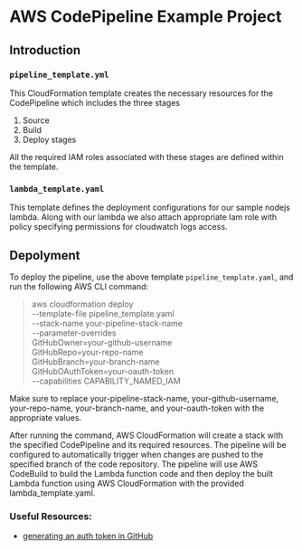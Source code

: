 # AWS CodePipeline Example Project

## Introduction

### `pipeline_template.yml`
This CloudFormation template creates the necessary resources for the CodePipeline which includes the three stages 

1. Source
2. Build
3. Deploy stages

All the required IAM roles associated with these stages are defined within the template.

### `lambda_template.yaml`
This template defines the deployment configurations for our sample nodejs lambda. Along with our lambda we also attach appropriate Iam role with policy specifying permissions for cloudwatch logs access.

## Depolyment
To deploy the pipeline, use the above template `pipeline_template.yaml`, and run the following AWS CLI command:

> aws cloudformation deploy \
>   --template-file pipeline_template.yaml \
>   --stack-name your-pipeline-stack-name \
>   --parameter-overrides \
>     GitHubOwner=your-github-username \
>     GitHubRepo=your-repo-name \
>     GitHubBranch=your-branch-name \
>     GitHubOAuthToken=your-oauth-token \
>   --capabilities CAPABILITY_NAMED_IAM

Make sure to replace your-pipeline-stack-name, your-github-username, your-repo-name, your-branch-name, and your-oauth-token with the appropriate values.

After running the command, AWS CloudFormation will create a stack with the specified CodePipeline and its required resources. The pipeline will be configured to automatically trigger when changes are pushed to the specified branch of the code repository. The pipeline will use AWS CodeBuild to build the Lambda function code and then deploy the built Lambda function using AWS CloudFormation with the provided lambda_template.yaml.

### Useful Resources:
- [generating an auth token in GitHub](https://docker.awsworkshop.io/41_codepipeline/10_setup_secretsmanager_github.html#:~:text=generating%20a%20token%20for%20us%20to%20use%20in%20GitHub)